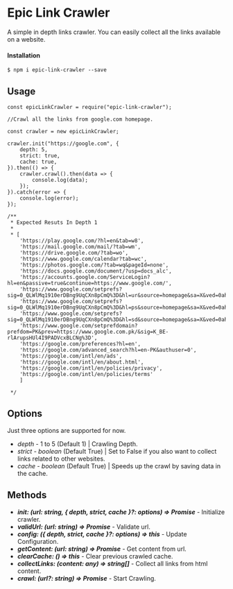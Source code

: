 # Epic Link Crawler

A simple in depth links crawler. You can easily collect all the links available on a website.

#### Installation

`$ npm i epic-link-crawler --save`

## Usage

```
const epicLinkCrawler = require("epic-link-crawler");

//Crawl all the links from google.com homepage.

const crawler = new epicLinkCrawler;

crawler.init("https://google.com", {
    depth: 5,
    strict: true,
    cache: true,
}).then(() => {
    crawler.crawl().then(data => {
        console.log(data);
    });
}).catch(error => {
    console.log(error);
});

/**
 * Expected Resuts In Depth 1
 *
 * [
    'https://play.google.com/?hl=en&tab=w8',
    'https://mail.google.com/mail/?tab=wm',
    'https://drive.google.com/?tab=wo',
    'https://www.google.com/calendar?tab=wc',
    'https://photos.google.com/?tab=wq&pageId=none',
    'https://docs.google.com/document/?usp=docs_alc',
    'https://accounts.google.com/ServiceLogin?hl=en&passive=true&continue=https://www.google.com/',
    'https://www.google.com/setprefs?sig=0_QLWlMq1910erDBng9UqCXn8pCmQ%3D&hl=ur&source=homepage&sa=X&ved=0ahUKEwiqg6bSwrnpAhUHrxoKHV8bCgQQ2ZgBCAU',
    'https://www.google.com/setprefs?sig=0_QLWlMq1910erDBng9UqCXn8pCmQ%3D&hl=ps&source=homepage&sa=X&ved=0ahUKEwiqg6bSwrnpAhUHrxoKHV8bCgQQ2ZgBCAY',
    'https://www.google.com/setprefs?sig=0_QLWlMq1910erDBng9UqCXn8pCmQ%3D&hl=sd&source=homepage&sa=X&ved=0ahUKEwiqg6bSwrnpAhUHrxoKHV8bCgQQ2ZgBCAc',
    'https://www.google.com/setprefdomain?prefdom=PK&prev=https://www.google.com.pk/&sig=K_BE-rlArupsHUl4I9PADVcxBLCNg%3D',
    'https://google.com/preferences?hl=en',
    'https://google.com/advanced_search?hl=en-PK&authuser=0',
    'https://google.com/intl/en/ads',
    'https://google.com/intl/en/about.html',
    'https://google.com/intl/en/policies/privacy',
    'https://google.com/intl/en/policies/terms'
    ]

 */
```

## Options

Just three options are supported for now.

- _depth_ - 1 to 5 (Default 1) | Crawling Depth.
- _strict_ - _boolean_ (Default True) | Set to False if you also want to collect links related to other websites.
- _cache_ - _boolean_ (Default True) | Speeds up the crawl by saving data in the cache.

## Methods

- **_init: (url: string, { depth, strict, cache }?: options) => Promise<unknown>_** - Initialize crawler.
- **_validUrl: (url: string) => Promise<unknown>_** - Validate url.
- **_config: ({ depth, strict, cache }?: options) => this_** - Update Configuration.
- **_getContent: (url: string) => Promise<unknown>_** - Get content from url.
- **_clearCache: () => this_** - Clear previous crawled cache.
- **_collectLinks: (content: any) => string[]_** - Collect all links from html content.
- **_crawl: (url?: string) => Promise<unknown>_** - Start Crawling.
